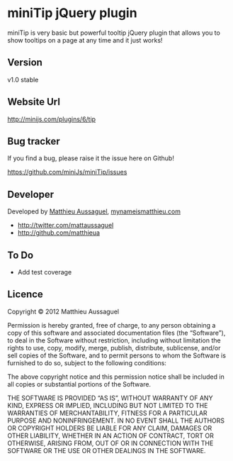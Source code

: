 
# miniTip jQuery plugin

miniTip is very basic but powerful tooltip jQuery plugin that allows you to show tooltips on a page at any time and it just works!

## Version

v1.0 stable

## Website Url

http://minijs.com/plugins/6/tip

## Bug tracker

If you find a bug, please raise it the issue here on Github! 

https://github.com/miniJs/miniTip/issues

## Developer

Developed by [Matthieu Aussaguel](mailto:matthieu.aussaguel@gmail), [mynameismatthieu.com](http://mynameismatthieu.com)

+ http://twitter.com/mattaussaguel
+ http://github.com/matthieua

## To Do

* Add test coverage

## Licence

Copyright &copy; 2012 Matthieu Aussaguel

Permission is hereby granted, free of charge, to any person obtaining a copy of this software and associated documentation files (the “Software”), to deal in the Software without restriction, including without limitation the rights to use, copy, modify, merge, publish, distribute, sublicense, and/or sell copies of the Software, and to permit persons to whom the Software is furnished to do so, subject to the following conditions:

The above copyright notice and this permission notice shall be included in all copies or substantial portions of the Software.

THE SOFTWARE IS PROVIDED “AS IS”, WITHOUT WARRANTY OF ANY KIND, EXPRESS OR IMPLIED, INCLUDING BUT NOT LIMITED TO THE WARRANTIES OF MERCHANTABILITY, FITNESS FOR A PARTICULAR PURPOSE AND NONINFRINGEMENT. IN NO EVENT SHALL THE AUTHORS OR COPYRIGHT HOLDERS BE LIABLE FOR ANY CLAIM, DAMAGES OR OTHER LIABILITY, WHETHER IN AN ACTION OF CONTRACT, TORT OR OTHERWISE, ARISING FROM, OUT OF OR IN CONNECTION WITH THE SOFTWARE OR THE USE OR OTHER DEALINGS IN THE SOFTWARE.